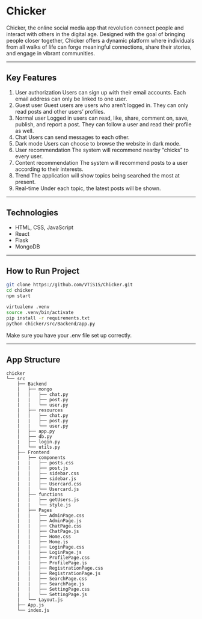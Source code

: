 # Chicker

Chicker, the online social media app that revolution connect people and interact with others in the digital age. Designed with the goal of bringing people closer together, Chicker offers a dynamic platform where individuals from all walks of life can forge meaningful connections, share their stories, and engage in vibrant communities.  

---

## Key Features

1. User authorization
Users can sign up with their email accounts. Each email address can only be linked to
one user.
2. Guest user
Guest users are users who aren’t logged in. They can only read posts and other users’
profiles.
3. Normal user
Logged in users can read, like, share, comment on, save, publish, and report a post.
They can follow a user and read their profile as well.
4. Chat
Users can send messages to each other.
5. Dark mode
Users can choose to browse the website in dark mode.
6. User recommendation
The system will recommend nearby “chicks” to every user.
7. Content recommendation
The system will recommend posts to a user according to their interests.
8. Trend
The application will show topics being searched the most at present.
9. Real-time
Under each topic, the latest posts will be shown.

---

## Technologies

- HTML, CSS, JavaScript
- React
- Flask
- MongoDB

---

## How to Run Project

```bash
git clone https://github.com/VTiS15/Chicker.git
cd chicker
npm start
```

```bash
virtualenv .venv
source .venv/bin/activate
pip install -r requirements.txt
python chicker/src/Backend/app.py 
```

Make sure you have your .env file set up correctly.

---

## App Structure

```
chicker
└── src
    ├── Backend
    |   ├── mongo
    |   |   ├── chat.py
    |   |   ├── post.py
    |   |   └── user.py
    |   ├── resources
    |   |   ├── chat.py
    |   |   ├── post.py
    |   |   └── user.py
    |   ├── app.py
    |   ├── db.py
    |   ├── login.py
    |   └── utils.py
    ├── Frontend
    |   ├── components
    |   |   ├── posts.css
    |   |   ├── post.js
    |   |   ├── sidebar.css
    |   |   ├── sidebar.js
    |   |   ├── Usercard.css
    |   |   └── Usercard.js
    |   ├── functions
    |   |   ├── getUsers.js
    |   |   └── style.js
    |   ├── Pages
    |   |   ├── AdminPage.css
    |   |   ├── AdminPage.js
    |   |   ├── ChatPage.css
    |   |   ├── ChatPage.js
    |   |   ├── Home.css
    |   |   ├── Home.js
    |   |   ├── LoginPage.css
    |   |   ├── LoginPage.js
    |   |   ├── ProfilePage.css
    |   |   ├── ProfilePage.js
    |   |   ├── RegistrationPage.css
    |   |   ├── RegistrationPage.js
    |   |   ├── SearchPage.css
    |   |   ├── SearchPage.js
    |   |   ├── SettingPage.css
    |   |   └── SettingPage.js
    |   └── Layout.js
    ├── App.js
    └── index.js
```

